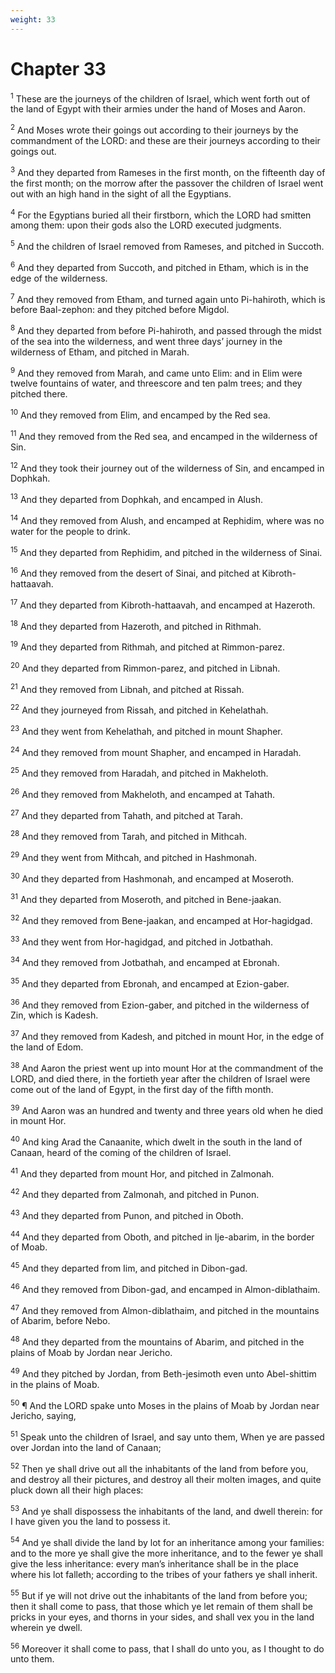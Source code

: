 ```yaml
---
weight: 33
---
```


# Chapter 33

<sup>1</sup> These are the journeys of the children of Israel, which went forth out of the land of Egypt with their armies under the hand of Moses and Aaron. 

<sup>2</sup> And Moses wrote their goings out according to their journeys by the commandment of the LORD: and these are their journeys according to their goings out. 

<sup>3</sup> And they departed from Rameses in the first month, on the fifteenth day of the first month; on the morrow after the passover the children of Israel went out with an high hand in the sight of all the Egyptians. 

<sup>4</sup> For the Egyptians buried all their firstborn, which the LORD had smitten among them: upon their gods also the LORD executed judgments. 

<sup>5</sup> And the children of Israel removed from Rameses, and pitched in Succoth. 

<sup>6</sup> And they departed from Succoth, and pitched in Etham, which is in the edge of the wilderness. 

<sup>7</sup> And they removed from Etham, and turned again unto Pi-hahiroth, which is before Baal-zephon: and they pitched before Migdol. 

<sup>8</sup> And they departed from before Pi-hahiroth, and passed through the midst of the sea into the wilderness, and went three days’ journey in the wilderness of Etham, and pitched in Marah. 

<sup>9</sup> And they removed from Marah, and came unto Elim: and in Elim were twelve fountains of water, and threescore and ten palm trees; and they pitched there. 

<sup>10</sup> And they removed from Elim, and encamped by the Red sea. 

<sup>11</sup> And they removed from the Red sea, and encamped in the wilderness of Sin. 

<sup>12</sup> And they took their journey out of the wilderness of Sin, and encamped in Dophkah. 

<sup>13</sup> And they departed from Dophkah, and encamped in Alush. 

<sup>14</sup> And they removed from Alush, and encamped at Rephidim, where was no water for the people to drink. 

<sup>15</sup> And they departed from Rephidim, and pitched in the wilderness of Sinai. 

<sup>16</sup> And they removed from the desert of Sinai, and pitched at Kibroth-hattaavah. 

<sup>17</sup> And they departed from Kibroth-hattaavah, and encamped at Hazeroth. 

<sup>18</sup> And they departed from Hazeroth, and pitched in Rithmah. 

<sup>19</sup> And they departed from Rithmah, and pitched at Rimmon-parez. 

<sup>20</sup> And they departed from Rimmon-parez, and pitched in Libnah. 

<sup>21</sup> And they removed from Libnah, and pitched at Rissah. 

<sup>22</sup> And they journeyed from Rissah, and pitched in Kehelathah. 

<sup>23</sup> And they went from Kehelathah, and pitched in mount Shapher. 

<sup>24</sup> And they removed from mount Shapher, and encamped in Haradah. 

<sup>25</sup> And they removed from Haradah, and pitched in Makheloth. 

<sup>26</sup> And they removed from Makheloth, and encamped at Tahath. 

<sup>27</sup> And they departed from Tahath, and pitched at Tarah. 

<sup>28</sup> And they removed from Tarah, and pitched in Mithcah. 

<sup>29</sup> And they went from Mithcah, and pitched in Hashmonah. 

<sup>30</sup> And they departed from Hashmonah, and encamped at Moseroth. 

<sup>31</sup> And they departed from Moseroth, and pitched in Bene-jaakan. 

<sup>32</sup> And they removed from Bene-jaakan, and encamped at Hor-hagidgad. 

<sup>33</sup> And they went from Hor-hagidgad, and pitched in Jotbathah. 

<sup>34</sup> And they removed from Jotbathah, and encamped at Ebronah. 

<sup>35</sup> And they departed from Ebronah, and encamped at Ezion-gaber. 

<sup>36</sup> And they removed from Ezion-gaber, and pitched in the wilderness of Zin, which is Kadesh. 

<sup>37</sup> And they removed from Kadesh, and pitched in mount Hor, in the edge of the land of Edom. 

<sup>38</sup> And Aaron the priest went up into mount Hor at the commandment of the LORD, and died there, in the fortieth year after the children of Israel were come out of the land of Egypt, in the first day of the fifth month. 

<sup>39</sup> And Aaron was an hundred and twenty and three years old when he died in mount Hor. 

<sup>40</sup> And king Arad the Canaanite, which dwelt in the south in the land of Canaan, heard of the coming of the children of Israel. 

<sup>41</sup> And they departed from mount Hor, and pitched in Zalmonah. 

<sup>42</sup> And they departed from Zalmonah, and pitched in Punon. 

<sup>43</sup> And they departed from Punon, and pitched in Oboth. 

<sup>44</sup> And they departed from Oboth, and pitched in Ije-abarim, in the border of Moab. 

<sup>45</sup> And they departed from Iim, and pitched in Dibon-gad. 

<sup>46</sup> And they removed from Dibon-gad, and encamped in Almon-diblathaim. 

<sup>47</sup> And they removed from Almon-diblathaim, and pitched in the mountains of Abarim, before Nebo. 

<sup>48</sup> And they departed from the mountains of Abarim, and pitched in the plains of Moab by Jordan near Jericho. 

<sup>49</sup> And they pitched by Jordan, from Beth-jesimoth even unto Abel-shittim in the plains of Moab. 

<sup>50</sup> ¶ And the LORD spake unto Moses in the plains of Moab by Jordan near Jericho, saying, 

<sup>51</sup> Speak unto the children of Israel, and say unto them, When ye are passed over Jordan into the land of Canaan; 

<sup>52</sup> Then ye shall drive out all the inhabitants of the land from before you, and destroy all their pictures, and destroy all their molten images, and quite pluck down all their high places: 

<sup>53</sup> And ye shall dispossess the inhabitants of the land, and dwell therein: for I have given you the land to possess it. 

<sup>54</sup> And ye shall divide the land by lot for an inheritance among your families: and to the more ye shall give the more inheritance, and to the fewer ye shall give the less inheritance: every man’s inheritance shall be in the place where his lot falleth; according to the tribes of your fathers ye shall inherit. 

<sup>55</sup> But if ye will not drive out the inhabitants of the land from before you; then it shall come to pass, that those which ye let remain of them shall be pricks in your eyes, and thorns in your sides, and shall vex you in the land wherein ye dwell. 

<sup>56</sup> Moreover it shall come to pass, that I shall do unto you, as I thought to do unto them. 


